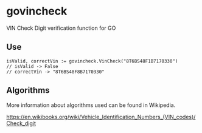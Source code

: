 # govincheck
VIN Check Digit verification function for GO

## Use

    isValid, correctVin := govincheck.VinCheck("8T6BS48F1B7170330")
    // isValid -> False
    // correctVin -> "8T6BS48F8B7170330"


## Algorithms

More information about algorithms used can be found in Wikipedia.

https://en.wikibooks.org/wiki/Vehicle_Identification_Numbers_(VIN_codes)/Check_digit